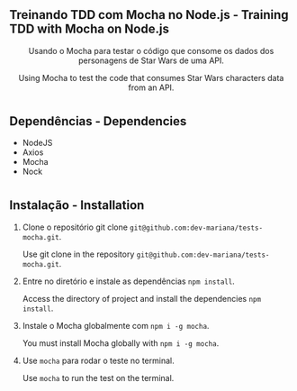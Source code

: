# <h2>Treinando TDD com Mocha no Node.js - Training TDD with Mocha on Node.js</h2>

<p align="center">Usando o Mocha para testar o código que consome os dados dos personagens de Star Wars de uma API.</p>
<p align="center">Using Mocha to test the code that consumes Star Wars characters data from an API.</p>

# <h2>Dependências - Dependencies</h2>

* NodeJS
* Axios
* Mocha
* Nock

# <h2>Instalação - Installation</h2>

1. Clone o repositório git clone `git@github.com:dev-mariana/tests-mocha.git`. 

   Use git clone in the repository `git@github.com:dev-mariana/tests-mocha.git`.
  
2. Entre no diretório e instale as dependências `npm install`.

   Access the directory of project and install the dependencies `npm install`.
   
3. Instale o Mocha globalmente com `npm i -g mocha`.

   You must install Mocha globally with `npm i -g mocha`. 
   
4. Use `mocha` para rodar o teste no terminal.

   Use `mocha` to run the test on the terminal.
